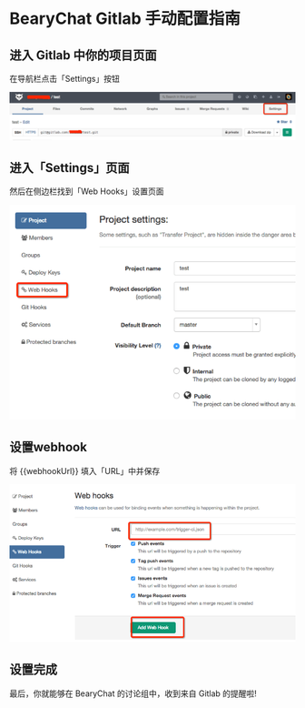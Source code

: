 # BearyChat Gitlab 手动配置指南

## 进入 Gitlab 中你的项目页面

在导航栏点击「Settings」按钮

![](/images/tutorial/gitlab_settings.png)

## 进入「Settings」页面

然后在侧边栏找到「Web Hooks」设置页面

![](/images/tutorial/gitlab_webhook.png)

## 设置webhook

将 {{webhookUrl}} 填入「URL」中并保存

![](/images/tutorial/gitlab_add_webhook.png)

## 设置完成

最后，你就能够在 BearyChat 的讨论组中，收到来自 Gitlab 的提醒啦!
